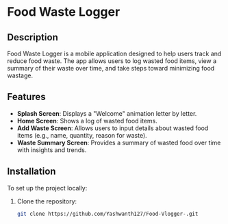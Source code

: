 # Food Waste Logger

## Description
Food Waste Logger is a mobile application designed to help users track and reduce food waste. The app allows users to log wasted food items, view a summary of their waste over time, and take steps toward minimizing food wastage.

## Features
- **Splash Screen**: Displays a "Welcome" animation letter by letter.
- **Home Screen**: Shows a log of wasted food items.
- **Add Waste Screen**: Allows users to input details about wasted food items (e.g., name, quantity, reason for waste).
- **Waste Summary Screen**: Provides a summary of wasted food over time with insights and trends.

## Installation
To set up the project locally:
1. Clone the repository:
   ```bash
   git clone https://github.com/Yashwanth127/Food-Vlogger-.git
